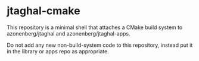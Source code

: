 # jtaghal-cmake

This repository is a minimal shell that attaches a CMake build system to azonenberg/jtaghal and azonenberg/jtaghal-apps.

Do not add any new non-build-system code to this repository, instead put it in the library or apps repo as appropriate.
